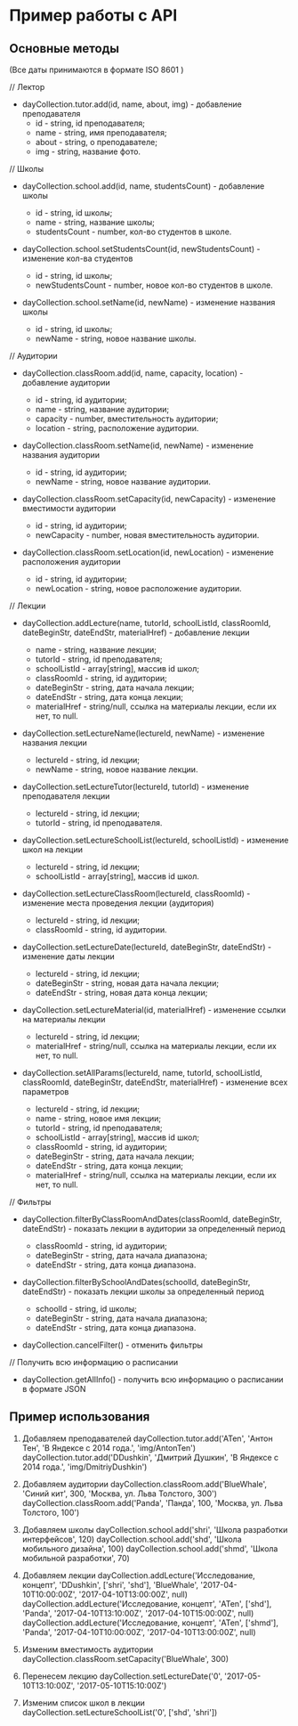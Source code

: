 # Пример работы с API

## Основные методы
(Все даты принимаются в формате ISO 8601 )

// Лектор
- dayCollection.tutor.add(id, name, about, img) - добавление преподавателя
  - id - string, id преподавателя;
  - name - string, имя преподавателя;
  - about - string, о преподавателе;
  - img - string, название фото.

// Школы
- dayCollection.school.add(id, name, studentsCount) - добавление школы
  - id - string, id школы;
  - name - string, название школы;
  - studentsCount - number, кол-во студентов в школе.
	
- dayCollection.school.setStudentsCount(id, newStudentsCount) - изменение кол-ва студентов
  - id - string, id школы;
  - newStudentsCount - number, новое кол-во студентов в школе.
	
- dayCollection.school.setName(id, newName) - изменение названия школы
  - id - string, id школы;
  - newName - string, новое название школы.

// Аудитории
- dayCollection.classRoom.add(id, name, capacity, location) - добавление аудитории
  - id - string, id аудитории;
  - name - string, название аудитории;
  - capacity - number, вместительность аудитории;
  - location - string, расположение аудитории.

- dayCollection.classRoom.setName(id, newName) - изменение названия аудитории
  - id - string, id аудитории;
  - newName - string, новое название аудитории.
	
- dayCollection.classRoom.setCapacity(id, newCapacity) - изменение вместимости аудитории
  - id - string, id аудитории;
  - newCapacity - number, новая вместительность аудитории.
	
- dayCollection.classRoom.setLocation(id, newLocation) - изменение расположения аудитории
  - id - string, id аудитории;
  - newLocation - string, новое расположение аудитории.

// Лекции
- dayCollection.addLecture(name, tutorId, schoolListId, classRoomId, dateBeginStr, dateEndStr, materialHref) - добавление лекции
  - name - string, название лекции;
  - tutorId - string, id преподавателя;
  - schoolListId - array[string], массив id школ;
  - classRoomId - string, id аудитории;
  - dateBeginStr - string, дата начала лекции;
  - dateEndStr - string, дата конца лекции;
  - materialHref - string/null, ссылка на материалы лекции, если их нет, то null.

- dayCollection.setLectureName(lectureId, newName) - изменение названия лекции
  - lectureId - string, id лекции;
  - newName - string, новое название лекции.

- dayCollection.setLectureTutor(lectureId, tutorId) - изменение преподавателя лекции
  - lectureId - string, id лекции;
  - tutorId - string, id преподавателя.

- dayCollection.setLectureSchoolList(lectureId, schoolListId) - изменение школ на лекции
  - lectureId - string, id лекции;
  - schoolListId - array[string], массив id школ.

- dayCollection.setLectureClassRoom(lectureId, classRoomId) - изменение места проведения лекции (аудитория)
  - lectureId - string, id лекции;
  - classRoomId - string, id аудитории.
	
- dayCollection.setLectureDate(lectureId, dateBeginStr, dateEndStr) - изменение даты лекции
  - lectureId - string, id лекции;	
  - dateBeginStr - string, новая дата начала лекции;
  - dateEndStr - string, новая дата конца лекции;
	
- dayCollection.setLectureMaterial(id, materialHref) - изменение ссылки на материалы лекции
  - lectureId - string, id лекции;
  - materialHref - string/null, ссылка на материалы лекции, если их нет, то null. 
	
- dayCollection.setAllParams(lectureId, name, tutorId, schoolListId, classRoomId, dateBeginStr, dateEndStr, materialHref) - изменение всех параметров
  - lectureId - string, id лекции;
  - name - string, новое имя лекции;
  - tutorId - string, id преподавателя;
  - schoolListId - array[string], массив id школ;
  - classRoomId - string, id аудитории;
  - dateBeginStr - string, дата начала лекции;
  - dateEndStr - string, дата конца лекции;
  - materialHref - string/null, ссылка на материалы лекции, если их нет, то null.

// Фильтры
- dayCollection.filterByClassRoomAndDates(classRoomId, dateBeginStr, dateEndStr) - показать лекции в аудитории за определенный период
  - classRoomId - string, id аудитории;
  - dateBeginStr - string, дата начала диапазона;
  - dateEndStr - string, дата конца диапазона.

- dayCollection.filterBySchoolAndDates(schoolId, dateBeginStr, dateEndStr) - показать лекции школы за определенный период
  - schoolId - string, id школы;
  - dateBeginStr - string, дата начала диапазона;
  - dateEndStr - string, дата конца диапазона.
	
- dayCollection.cancelFilter() - отменить фильтры

// Получить всю информацию о расписании
- dayCollection.getAllInfo() - получить всю информацию о расписании в формате JSON

## Пример использования

1) Добавляем преподавателей
dayCollection.tutor.add('ATen', 'Антон Тен', 'В Яндексе с 2014 года.', 'img/AntonTen')
dayCollection.tutor.add('DDushkin', 'Дмитрий Душкин', 'В Яндексе с 2014 года.', 'img/DmitriyDushkin')

2) Добавляем аудитории
dayCollection.classRoom.add('BlueWhale', 'Синий кит', 300, 'Москва, ул. Льва Толстого, 300')
dayCollection.classRoom.add('Panda', 'Панда', 100, 'Москва, ул. Льва Толстого, 100')

3) Добавляем школы
dayCollection.school.add('shri', 'Школа разработки интерфейсов', 120)
dayCollection.school.add('shd', 'Школа мобильного дизайна', 100)
dayCollection.school.add('shmd', 'Школа мобильной разработки', 70)

4) Добавляем лекции
dayCollection.addLecture('Исследование, концепт', 'DDushkin', ['shri', 'shd'], 'BlueWhale', '2017-04-10T10:00:00Z', '2017-04-10T13:00:00Z', null)
dayCollection.addLecture('Исследование, концепт', 'ATen', ['shd'], 'Panda', '2017-04-10T13:10:00Z', '2017-04-10T15:00:00Z', null)
dayCollection.addLecture('Исследование, концепт', 'ATen', ['shmd'], 'Panda', '2017-04-10T10:00:00Z', '2017-04-10T13:00:00Z', null)

5) Изменим вместимость аудитории
dayCollection.classRoom.setCapacity('BlueWhale', 300)

6) Перенесем лекцию
dayCollection.setLectureDate('0', '2017-05-10T13:10:00Z', '2017-05-10T15:10:00Z')

7) Изменим список школ в лекции
dayCollection.setLectureSchoolList('0', ['shd', 'shri'])
